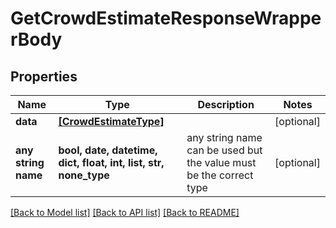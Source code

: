 # GetCrowdEstimateResponseWrapperBody


## Properties
Name | Type | Description | Notes
------------ | ------------- | ------------- | -------------
**data** | [**[CrowdEstimateType]**](CrowdEstimateType.md) |  | [optional] 
**any string name** | **bool, date, datetime, dict, float, int, list, str, none_type** | any string name can be used but the value must be the correct type | [optional]

[[Back to Model list]](../README.md#documentation-for-models) [[Back to API list]](../README.md#documentation-for-api-endpoints) [[Back to README]](../README.md)


